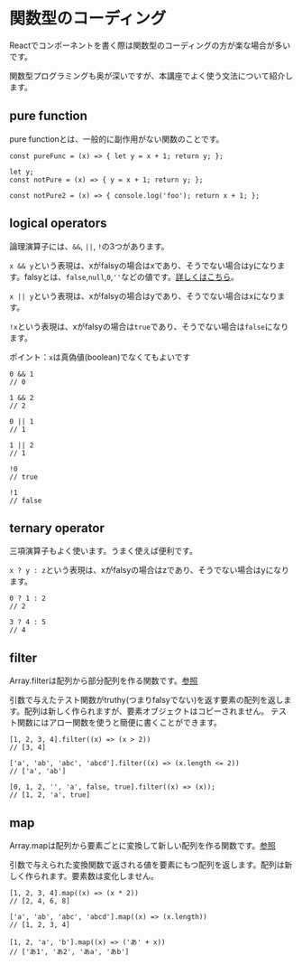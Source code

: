 # 関数型のコーディング

Reactでコンポーネントを書く際は関数型のコーディングの方が楽な場合が多いです。

関数型プログラミングも奥が深いですが、本講座でよく使う文法について紹介します。

## pure function

pure functionとは、一般的に副作用がない関数のことです。

```
const pureFunc = (x) => { let y = x + 1; return y; };

let y;
const notPure = (x) => { y = x + 1; return y; };

const notPure2 = (x) => { console.log('foo'); return x + 1; };
```

## logical operators

論理演算子には、`&&`, `||`, `!`の3つがあります。

`x && y`という表現は、xがfalsyの場合はxであり、そうでない場合はyになります。falsyとは、`false`,`null`,`0`,`''`などの値です。[詳しくはこちら](https://developer.mozilla.org/ja/docs/Glossary/Falsy)。

`x || y`という表現は、xがfalsyの場合はyであり、そうでない場合はxになります。

`!x`という表現は、xがfalsyの場合は`true`であり、そうでない場合は`false`になります。

ポイント：`x`は真偽値(boolean)でなくてもよいです

```
0 && 1
// 0

1 && 2
// 2

0 || 1
// 1

1 || 2
// 1

!0
// true

!1
// false
```

## ternary operator

三項演算子もよく使います。うまく使えば便利です。

`x ? y : z`という表現は、xがfalsyの場合はzであり、そうでない場合はyになります。

```
0 ? 1 : 2
// 2

3 ? 4 : 5
// 4
```

## filter

Array.filterは配列から部分配列を作る関数です。[参照](https://developer.mozilla.org/ja/docs/Web/JavaScript/Reference/Global_Objects/Array/filter)

引数で与えたテスト関数がtruthy(つまりfalsyでない)を返す要素の配列を返します。配列は新しく作られますが、要素オブジェクトはコピーされません。
テスト関数にはアロー関数を使うと簡便に書くことができます。

```
[1, 2, 3, 4].filter((x) => (x > 2))
// [3, 4]

['a', 'ab', 'abc', 'abcd'].filter((x) => (x.length <= 2))
// ['a', 'ab']

[0, 1, 2, '', 'a', false, true].filter((x) => (x));
// [1, 2, 'a', true]
```

## map

Array.mapは配列から要素ごとに変換して新しい配列を作る関数です。[参照](https://developer.mozilla.org/ja/docs/Web/JavaScript/Reference/Global_Objects/Array/map)

引数で与えられた変換関数で返される値を要素にもつ配列を返します。配列は新しく作られます。要素数は変化しません。

```
[1, 2, 3, 4].map((x) => (x * 2))
// [2, 4, 6, 8]

['a', 'ab', 'abc', 'abcd'].map((x) => (x.length))
// [1, 2, 3, 4]

[1, 2, 'a', 'b'].map((x) => ('あ' + x))
// ['あ1', 'あ2', 'あa', 'あb']
```
